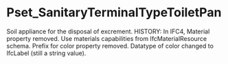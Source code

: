 # Pset_SanitaryTerminalTypeToiletPan

Soil appliance for the disposal of excrement.<!-- end of definition --> HISTORY: In IFC4, Material property removed. Use materials capabilities from IfcMaterialResource schema. Prefix for color property removed. Datatype of color changed to IfcLabel (still a string value).
